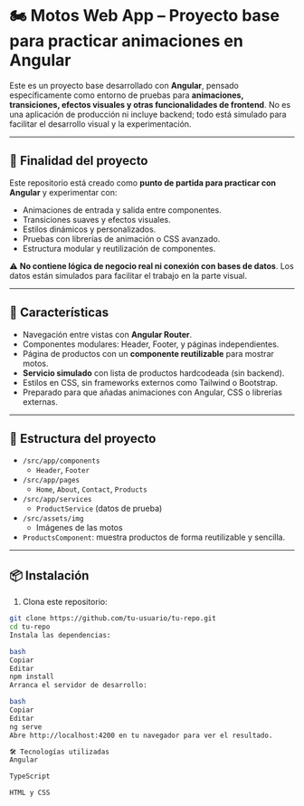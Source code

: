 # 🏍️ Motos Web App – Proyecto base para practicar animaciones en Angular

Este es un proyecto base desarrollado con **Angular**, pensado específicamente como entorno de pruebas para **animaciones, transiciones, efectos visuales y otras funcionalidades de frontend**. No es una aplicación de producción ni incluye backend; todo está simulado para facilitar el desarrollo visual y la experimentación.

---

## 🎯 Finalidad del proyecto

Este repositorio está creado como **punto de partida para practicar con Angular** y experimentar con:

- Animaciones de entrada y salida entre componentes.
- Transiciones suaves y efectos visuales.
- Estilos dinámicos y personalizados.
- Pruebas con librerías de animación o CSS avanzado.
- Estructura modular y reutilización de componentes.

⚠️ **No contiene lógica de negocio real ni conexión con bases de datos**. Los datos están simulados para facilitar el trabajo en la parte visual.

---

## 🚀 Características

- Navegación entre vistas con **Angular Router**.
- Componentes modulares: Header, Footer, y páginas independientes.
- Página de productos con un **componente reutilizable** para mostrar motos.
- **Servicio simulado** con lista de productos hardcodeada (sin backend).
- Estilos en CSS, sin frameworks externos como Tailwind o Bootstrap.
- Preparado para que añadas animaciones con Angular, CSS o librerías externas.

---

## 🧱 Estructura del proyecto

- `/src/app/components`  
  - `Header`, `Footer`
- `/src/app/pages`  
  - `Home`, `About`, `Contact`, `Products`
- `/src/app/services`  
  - `ProductService` (datos de prueba)
- `/src/assets/img`  
  - Imágenes de las motos
- `ProductsComponent`: muestra productos de forma reutilizable y sencilla.

---

## 📦 Instalación

1. Clona este repositorio:

```bash
git clone https://github.com/tu-usuario/tu-repo.git
cd tu-repo
Instala las dependencias:

bash
Copiar
Editar
npm install
Arranca el servidor de desarrollo:

bash
Copiar
Editar
ng serve
Abre http://localhost:4200 en tu navegador para ver el resultado.

🛠️ Tecnologías utilizadas
Angular

TypeScript

HTML y CSS
